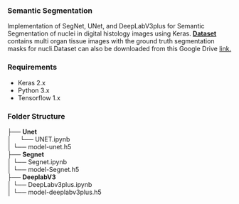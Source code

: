 ### Semantic Segmentation
Implementation of SegNet, UNet, and DeepLabV3plus for Semantic Segmentation of nuclei in digital histology images using Keras. [**Dataset**](https://monuseg.grand-challenge.org/Data/) contains multi organ tissue images with the ground truth segmentation masks for nucli.Dataset can also be downloaded from this Google Drive [link.](https://drive.google.com/open?id=1jeenIeQpt3F1jNeHDelFaVKrnwyk5ewP)
### Requirements
* Keras 2.x
* Python 3.x
* Tensorflow 1.x
### Folder Structure
├── __Unet__    
│ &nbsp;&nbsp;&nbsp;&nbsp;└── UNET.ipynb  
│       └── model-unet.h5  
├── __Segnet__    
│       └── Segnet.ipynb    
│       └── model-Segnet.h5    
├── __DeeplabV3__    
│      └── DeepLabv3plus.ipynb    
│      └── model-deeplabv3plus.h5  
